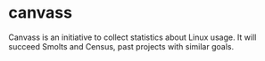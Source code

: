 # canvass

Canvass is an initiative to collect statistics about Linux usage.
It will succeed Smolts and Census, past projects with similar goals.
